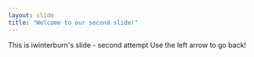 ```yaml
---
layout: slide
title: "Welcome to our second slide!"
---
```

This is iwinterburn's slide - second attempt
Use the left arrow to go back!